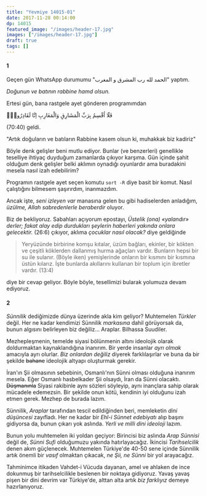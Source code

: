 ```yaml
---
title: "Yevmiye 14015-01"
date: 2017-11-28 00:14:00
dp: 14015
featured_image: "/images/header-17.jpg"
images: ["/images/header-17.jpg"]
draft: true
tags: []
---
```





#### 1

Geçen gün WhatsApp durumumu "الحمد لله رب المشرق و المغرب" yaptım. 

*Doğunun ve batının rabbine hamd olsun.*

Ertesi gün, bana rastgele ayet gönderen programımdan 

فَلَٓا اُقْسِمُ بِرَبِّ الْمَشَارِقِ وَالْمَغَارِبِ اِنَّا لَقَادِرُونَۙ 

(70:40) geldi. 

"Artık doğuların ve batıların Rabbine kasem olsun ki, muhakkak biz kadiriz"

Böyle denk gelişler beni mutlu ediyor. Bunlar (ve benzerleri) genellikle
teselliye ihtiyaç duyduğum zamanlarda çıkıyor karşıma. Gün içinde şahit olduğum
denk gelişler belki aklımın oynadığı oyunlardır ama buradakini mesela nasıl izah
edebilirim?

Programın rastgele ayet seçen komutu `sort -R` diye basit bir komut. Nasıl
çalıştığını bilmesem şaşırırdım, inanmazdım. 

Ancak işte, *seni izleyen var* manasına gelen bu gibi hadiselerden anladığım,
*üzülme, Allah sabredenlerle beraberdir* oluyor.

Biz de bekliyoruz. Sabahları açıyorum epostayı, *Üstelik (ona) «yalandır»
derler; fakat alay edip durdukları şeylerin haberleri yakında onlara
gelecektir.* (26:6) çıkıyor, aklıma *çocuklar nasıl olacak?* diye geldiğinde

> Yeryüzünde birbirine komşu kıtalar, üzüm bağları, ekinler, bir kökten ve
> çeşitli köklerden dallanmış hurma ağaçları vardır. Bunların hepsi bir su ile
> sulanır. (Böyle iken) yemişlerinde onların bir kısmını bir kısmına üstün
> kılarız. İşte bunlarda akıllarını kullanan bir toplum için ibretler vardır. (13:4)

diye bir cevap geliyor. Böyle böyle, tesellimizi bularak yolumuza devam ediyoruz.

#### 2

*Sünnilik* dediğimizde dünya üzerinde akla kim geliyor? Muhtemelen *Türkler*
değil. Her ne kadar kendimizi Sünnilik *markasına* dahil görüyorsak da, bunun
algısını belirleyen biz değiliz... Araplar. Bilhassa Suudiler. 

Mezhepleşmenin, temelde siyasi bölünmenin altını ideolojik olarak doldurmaktan
kaynaklandığına inanırım. Bir yerde insanlar *ayrı olmak* amacıyla ayrı olurlar.
*Biz onlardan değiliz* diyerek farklılaşırlar ve buna da bir şekilde ~~bahane~~
ideolojik altyapı oluşturmak gerekir.

İran'ın Şii olmasının sebebinin, Osmanlı'nın Sünni olması olduğuna inanırım
mesela. Eğer Osmanlı hasbelkader Şii olsaydı, İran da Sünni olacaktı.
~~Düşmanınla~~ Siyasi rakibinle aynı sözleri söyleyip, aynı inançlara sahip
olarak mücadele edemezsin. Bir şekilde onun kötü, kendinin iyi olduğunu izah
etmen gerek. Mezhep de burada lazım. 

Sünnilik, *Araplar* tarafından tescil edildiğinden beri, memleketin *dini
düşüncesi* zayıfladı. Her ne kadar bir *Ehl-i Sünnet edebiyatı* alıp başını
gidiyorsa da, bunun çıkarı yok aslında. *Yerli ve milli dini ideoloji* lazım.

Bunun yolu muhtemelen iki yoldan geçiyor: Birincisi biz aslında *Arap Sünnisi*
değil de, *Sünni Sufi* olduğumuzu yakında hatırlayacağız. İkincisi
*Tarihselcilik* denen akım güçlenecek. Muhtemelen Türkiye'de 40-50 sene içinde
Sünnilik artık önemli bir *vasıf* olmaktan çıkacak, *ne Şii, ne Sünni* bir yol
arayacağız.

Tahminimce itikaden Vahdet-i Vücuda dayanan, amel ve ahlaken de ince dokunmuş
bir tarihselcilikle beslenen bir noktaya gidiyoruz. Yavaş yavaş pişen bir dini
devrim var Türkiye'de, alttan alta artık *biz farklıyız* demeye hazırlanıyoruz.

